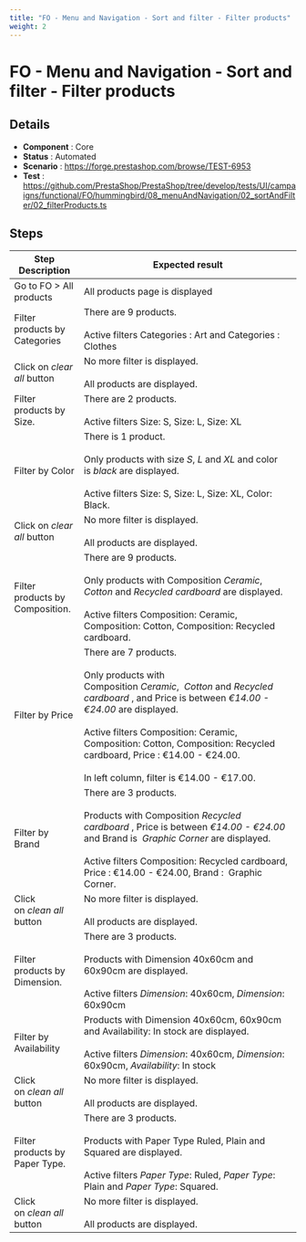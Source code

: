 ```yaml
---
title: "FO - Menu and Navigation - Sort and filter - Filter products"
weight: 2
---
```


# FO - Menu and Navigation - Sort and filter - Filter products
## Details
* **Component** : Core
* **Status** : Automated
* **Scenario** : https://forge.prestashop.com/browse/TEST-6953
* **Test** : https://github.com/PrestaShop/PrestaShop/tree/develop/tests/UI/campaigns/functional/FO/hummingbird/08_menuAndNavigation/02_sortAndFilter/02_filterProducts.ts

## Steps
| Step Description | Expected result |
| ----- | ----- |
| Go to FO > All products | All products page is displayed |
| Filter products by Categories | There are 9 products.<br><br>Active filters Categories : Art and Categories : Clothes |
| Click on _clear all_ button | No more filter is displayed.<br><br>All products are displayed. |
| Filter products by Size. | There are 2 products.<br><br>Active filters Size: S, Size: L, Size: XL |
| Filter by Color | There is 1 product.<br><br>Only products with size *S*, *L* and *XL* and color is *black* are displayed.<br><br>Active filters Size: S, Size: L, Size: XL, Color: Black. |
| Click on _clear all_ button | No more filter is displayed.<br><br>All products are displayed. |
| Filter products by Composition. | There are 9 products.<br><br>Only products with Composition *Ceramic*,  *Cotton* and *Recycled cardboard* are displayed.<br><br>Active filters Composition: Ceramic, Composition: Cotton, Composition: Recycled cardboard. |
| Filter by Price | There are 7 products.<br><br>Only products with Composition *Ceramic*,  *Cotton* and *Recycled cardboard* , and Price is between *€14.00 - €24.00* are displayed.<br><br>Active filters Composition: Ceramic, Composition: Cotton, Composition: Recycled cardboard, Price : €14.00 - €24.00.<br><br>In left column, filter is €14.00 - €17.00. |
| Filter by Brand | There are 3 products.<br><br>Products with Composition *Recycled cardboard* , Price is between *€14.00 - €24.00* and Brand is  *Graphic Corner* are displayed.<br><br>Active filters Composition: Recycled cardboard, Price : €14.00 - €24.00, Brand :  Graphic Corner. |
| Click on _clean all_ button | No more filter is displayed.<br><br>All products are displayed. |
| Filter products by Dimension. | There are 3 products.<br><br>Products with Dimension 40x60cm and 60x90cm are displayed.<br><br>Active filters *Dimension*: 40x60cm, *Dimension*: 60x90cm |
| Filter by Availability | Products with Dimension 40x60cm, 60x90cm and Availability: In stock are displayed.<br><br>Active filters *Dimension*: 40x60cm, *Dimension*: 60x90cm, *Availability*: In stock |
| Click on _clean all_ button | No more filter is displayed.<br><br>All products are displayed. |
| Filter products by Paper Type. | There are 3 products.<br><br>Products with Paper Type Ruled, Plain and Squared are displayed.<br><br>Active filters *Paper Type*: Ruled, *Paper Type*: Plain and *Paper Type*: Squared. |
| Click on _clean all_ button | No more filter is displayed.<br><br>All products are displayed. |
